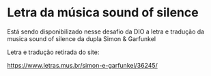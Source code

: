 # Letra da música sound of silence 

Está sendo disponibilizado nesse desafio da DIO a letra e tradução da musica sound of silence da dupla Simon & Garfunkel

Letra e tradução retirada do site:

https://www.letras.mus.br/simon-e-garfunkel/36245/

